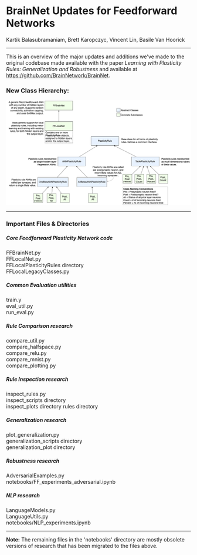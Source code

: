 # BrainNet Updates for Feedforward Networks
Kartik Balasubramaniam, Brett Karopczyc, Vincent Lin, Basile Van Hoorick

---
This is an overview of the major updates and additions we've made to the original codebase made available with the paper *Learning with Plasticity Rules: Generalization and Robustness* and available at https://github.com/BrainNetwork/BrainNet.

### New Class Hierarchy:

![Class Hierarchy](PlasticityRules%20Class%20Hierarchy.png?raw=true "Title")

---
### Important Files & Directories

##### Core Feedforward Plasticity Network code
FFBrainNet.py \
FFLocalNet.py \
FFLocalPlasticityRules directory \
FFLocalLegacyClasses.py

##### Common Evaluation utilities
train.y \
eval_util.py \
run_eval.py

##### Rule Comparison research
compare_util.py \
compare_halfspace.py \
compare_relu.py \
compare_mnist.py \
compare_plotting.py

##### Rule Inspection research
inspect_rules.py \
inspect_scripts directory \
inspect_plots directory
rules directory

##### Generalization research
plot_generalization.py \
generalization_scripts directory \
generalization_plot directory

##### Robustness research
AdversarialExamples.py \
notebooks/FF_experiments_adversarial.ipynb

##### NLP research
LanguageModels.py \
LanguageUtils.py \
notebooks/NLP_experiments.ipynb

---
**Note:** The remaining files in the 'notebooks' directory are mostly obsolete versions of research that has been migrated to the files above.
